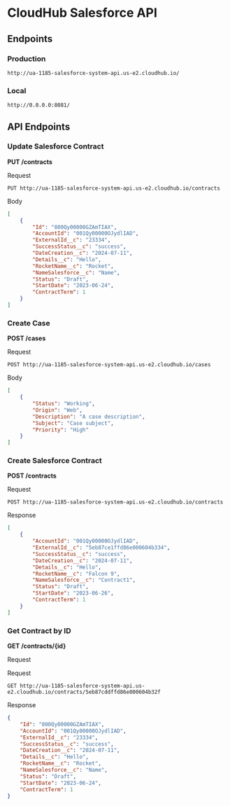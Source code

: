 # CloudHub Salesforce API #
## Endpoints ##
### Production ###
`http://ua-1185-salesforce-system-api.us-e2.cloudhub.io/`
### Local ###
`http://0.0.0.0:8081/`
## API Endpoints ##
### Update Salesforce Contract ###
**PUT /contracts**

Request

`PUT http://ua-1185-salesforce-system-api.us-e2.cloudhub.io/contracts`

Body

```json
[
    {
        "Id": "800Qy00000GZAmTIAX",
        "AccountId": "001Qy00000OJydlIAD",
        "ExternalId__c": "23334",
        "SuccessStatus__c": "success",
        "DateCreation__c": "2024-07-11",
        "Details__c": "Hello",
        "RocketName__c": "Rocket",
        "NameSalesforce__c": "Name",
        "Status": "Draft",
        "StartDate": "2023-06-24",
        "ContractTerm": 1
    }
]
```
### Create Case ### 
**POST /cases**

Request

`POST http://ua-1185-salesforce-system-api.us-e2.cloudhub.io/cases`

Body

```json
[
    {
        "Status": "Working",
        "Origin": "Web",
        "Description": "A case description",
        "Subject": "Case subject",
        "Priority": "High"
    }
]
```
### Create Salesforce Contract ###
**POST /contracts**

Request

`POST http://ua-1185-salesforce-system-api.us-e2.cloudhub.io/contracts`

Response
```json
[
    {
        "AccountId": "001Qy00000OJydlIAD",
        "ExternalId__c": "5eb87ce1ffd86e000604b334",
        "SuccessStatus__c": "success",
        "DateCreation__c": "2024-07-11",
        "Details__c": "Hello",
        "RocketName__c": "Falcon 9",
        "NameSalesforce__c": "Contract1",
        "Status": "Draft",
        "StartDate": "2023-06-26",
        "ContractTerm": 1
    }
]
```
### Get Contract by ID ###
**GET /contracts/{id}**

Request

Request

`GET http://ua-1185-salesforce-system-api.us-e2.cloudhub.io/contracts/5eb87cddffd86e000604b32f`

Response
```json
{
    "Id": "800Qy00000GZAmTIAX",
    "AccountId": "001Qy00000OJydlIAD",
    "ExternalId__c": "23334",
    "SuccessStatus__c": "success",
    "DateCreation__c": "2024-07-11",
    "Details__c": "Hello",
    "RocketName__c": "Rocket",
    "NameSalesforce__c": "Name",
    "Status": "Draft",
    "StartDate": "2023-06-24",
    "ContractTerm": 1
}
```
